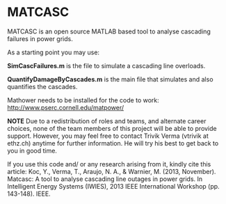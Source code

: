 # MATCASC
MATCASC is an open source MATLAB based tool to analyse cascading failures in power grids.

As a starting point you may use:

**SimCascFailures.m** is the file to simulate a cascading line overloads.

**QuantifyDamageByCascades.m** is the main file that simulates and also quantifies the cascades. 

Mathower needs to be installed for the code to work:
http://www.pserc.cornell.edu/matpower/

**NOTE**
Due to a redistribution of roles and teams, and alternate career choices, none of the team members of this project will be able to provide support. However, you may feel free to contact Trivik Verma (vtrivik at ethz.ch) anytime for further information. He will try his best to get back to you in good time. 


If you use this code and/ or any research arising from it, kindly cite this article:
Koc, Y., Verma, T., Araujo, N. A., & Warnier, M. (2013, November). Matcasc: A tool to analyse cascading line outages in power grids. In Intelligent Energy Systems (IWIES), 2013 IEEE International Workshop (pp. 143-148). IEEE.
